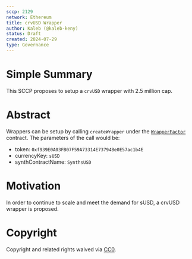 ```yaml
---
sccp: 2129
network: Ethereum
title: crvUSD Wrapper
author: Kaleb (@kaleb-keny)
status: Draft
created: 2024-07-29
type: Governance
---
```


# Simple Summary

This SCCP proposes to setup a `crvUSD` wrapper with 2.5 million cap.

# Abstract

Wrappers can be setup by calling `createWrapper` under the [`WrapperFactor`](https://etherscan.io/address/0x02f9bC46beD33acdB9cb002fe346734CeF8a9480#writeContract) contract. The parameters of the call would be:
- token: `0xf939E0A03FB07F59A73314E73794Be0E57ac1b4E`
- currencyKey: `sUSD`
- synthContractName: `SynthsUSD`

# Motivation

In order to continue to scale and meet the demand for sUSD, a crvUSD wrapper is proposed.

# Copyright

Copyright and related rights waived via [CC0](https://creativecommons.org/publicdomain/zero/1.0/).


